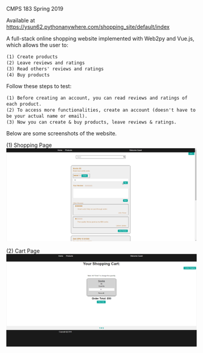 CMPS 183 Spring 2019

Available at https://ysun62.pythonanywhere.com/shopping_site/default/index

A full-stack online shopping website implemented with Web2py and Vue.js, which allows the user to:

    (1) Create products
    (2) Leave reviews and ratings
    (3) Read others' reviews and ratings
    (4) Buy products

Follow these steps to test:

    (1) Before creating an account, you can read reviews and ratings of each product.
    (2) To access more functionalities, create an account (doesn't have to be your actual name or email).
    (3) Now you can create & buy products, leave reviews & ratings.


Below are some screenshots of the website.

(1) Shopping Page
![](screenshots/chrome_FysXW0jnpN.png)

(2) Cart Page
![](screenshots/chrome_aLIWPpDvkX.png)
